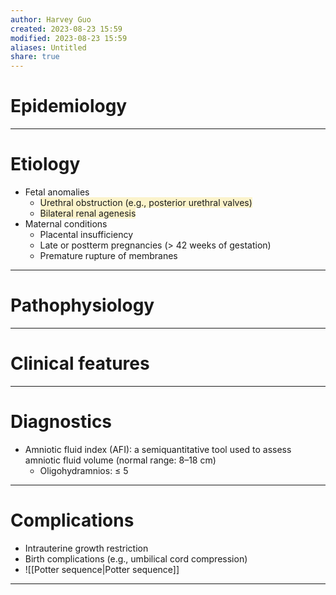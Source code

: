 ```yaml
---
author: Harvey Guo
created: 2023-08-23 15:59
modified: 2023-08-23 15:59
aliases: Untitled
share: true
---
```

# Epidemiology


---
# Etiology
- Fetal anomalies
	- <span style="background:rgba(240, 200, 0, 0.2)">Urethral obstruction (e.g., posterior urethral valves)</span>
	- <span style="background:rgba(240, 200, 0, 0.2)">Bilateral renal agenesis</span>
- Maternal conditions
	- Placental insufficiency
	- Late or postterm pregnancies (> 42 weeks of gestation)
	- Premature rupture of membranes

---
# Pathophysiology


---
# Clinical features


---
# Diagnostics
- Amniotic fluid index (AFI): a semiquantitative tool used to assess amniotic fluid volume (normal range: 8–18 cm)
	- Oligohydramnios: ≤ 5

---
# Complications
- Intrauterine growth restriction
- Birth complications (e.g., umbilical cord compression)
- ![[Potter sequence|Potter sequence]]

---
